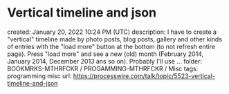 # Vertical timeline and json

created: January 20, 2022 10:24 PM (UTC)
description: I have to create a "vertical" timeline made by photo posts, blog posts, gallery and other kinds of entries with the "load more" button at the bottom (to not refresh entire page). Press "load more" and see a new (old) month (February 2014, January 2014, December 2013 ans so on). Probably I'll use ...
folder: BOOKMRKS-MTHRFCKR / PROGAMMING-MTHRFCKR / Misc
tags: programming misc
url: https://processwire.com/talk/topic/5523-vertical-timeline-and-json